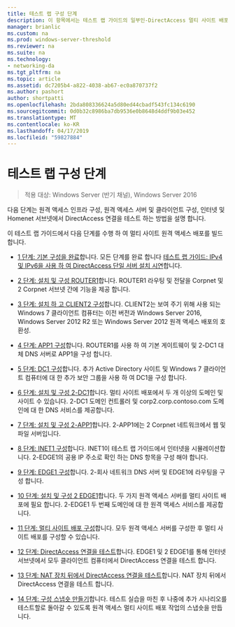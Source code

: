 ```yaml
---
title: 테스트 랩 구성 단계
description: 이 항목에서는 테스트 랩 가이드의 일부인-DirectAccess 멀티 사이트 배포에 대 한 Windows Server 2016를 보여 줍니다.
manager: brianlic
ms.custom: na
ms.prod: windows-server-threshold
ms.reviewer: na
ms.suite: na
ms.technology:
- networking-da
ms.tgt_pltfrm: na
ms.topic: article
ms.assetid: dc7205b4-a822-4038-ab67-ec0a870737f2
ms.author: pashort
author: shortpatti
ms.openlocfilehash: 2bda808336624a5d80ed44cbadf543fc134c6190
ms.sourcegitcommit: 0d0b32c8986ba7db9536e0b8648d4ddf9b03e452
ms.translationtype: MT
ms.contentlocale: ko-KR
ms.lasthandoff: 04/17/2019
ms.locfileid: "59827884"
---
```

# <a name="steps-for-configuring-the-test-lab"></a>테스트 랩 구성 단계

>적용 대상: Windows Server (반기 채널), Windows Server 2016

다음 단계는 원격 액세스 인프라 구성, 원격 액세스 서버 및 클라이언트 구성, 인터넷 및 Homenet 서브넷에서 DirectAccess 연결을 테스트 하는 방법을 설명 합니다.  
  
이 테스트 랩 가이드에서 다음 단계를 수행 하 여 멀티 사이트 원격 액세스 배포를 빌드합니다.  
  
-   [1 단계: 기본 구성을 완료](assetId:///9eb4a9ba-9118-4ea3-8963-e643ec81c3ed)합니다. 모든 단계를 완료 합니다 [테스트 랩 가이드: IPv4 및 IPv6을 사용 하 여 DirectAccess 단일 서버 설치 시연](https://go.microsoft.com/fwlink/p/?LinkId=237004)합니다.  
  
-   [2 단계: 설치 및 구성 ROUTER1](assetId:///e4b1a298-d5b0-410e-970b-c5358a9378f9)합니다. ROUTER1 라우팅 및 전달을 Corpnet 및 2 Corpnet 서브넷 간에 기능을 제공 합니다.  
  
-   [3 단계: 설치 하 고 CLIENT2 구성](assetId:///6cbee1b5-f6f6-443f-8fa9-31cc5c05a0ee)합니다. CLIENT2는 보여 주기 위해 사용 되는 Windows 7 클라이언트 컴퓨터는 이전 버전과 Windows Server 2016, Windows Server 2012 R2 또는 Windows Server 2012 원격 액세스 배포의 호환성.  
  
-   [4 단계: APP1 구성](assetId:///a0ee655e-c01e-4bf3-a7b3-064e9614f810)합니다. ROUTER1를 사용 하 여 기본 게이트웨이 및 2-DC1 대체 DNS 서버로 APP1을 구성 합니다.  
  
-   [5 단계: DC1 구성](assetId:///205ca795-93ce-4e53-aa6b-b44c87f0e14a)합니다. 추가 Active Directory 사이트 및 Windows 7 클라이언트 컴퓨터에 대 한 추가 보안 그룹을 사용 하 여 DC1을 구성 합니다.  
  
-   [6 단계: 설치 및 구성 2-DC1](assetId:///16752f61-edbf-4ff4-9d7a-e2077b66a127)합니다. 멀티 사이트 배포에서 두 개 이상의 도메인 및 사이트 수 있습니다. 2-DC1 도메인 컨트롤러 및 corp2.corp.contoso.com 도메인에 대 한 DNS 서비스를 제공합니다.  
  
-   [7 단계: 설치 및 구성 2-APP1](assetId:///7d04b54e-590a-4d33-9766-415789859f29)합니다. 2-APP1에는 2 Corpnet 네트워크에서 웹 및 파일 서버입니다.  
  
-   [8 단계: INET1 구성](assetId:///8ecc0b63-8626-4939-8d26-3d51d051d231)합니다. INET1이 테스트 랩 가이드에서 인터넷을 시뮬레이션합니다. 2-EDGE1의 공용 IP 주소로 확인 하는 DNS 항목을 구성 해야 합니다.  
  
-   [9 단계: EDGE1 구성](assetId:///562744dc-30f6-42fa-bd5f-60a013b2179e)합니다. 2-회사 네트워크 DNS 서버 및 EDGE1에 라우팅을 구성 합니다.  
  
-   [10 단계: 설치 및 구성 2 EDGE1](assetId:///1938c4f3-ca96-475d-9f2e-6bea3b7a4130)합니다. 두 가지 원격 액세스 서버를 멀티 사이트 배포에 필요 합니다. 2-EDGE1 두 번째 도메인에 대 한 원격 액세스 서비스를 제공합니다.  
  
-   [11 단계: 멀티 사이트 배포 구성](assetId:///537e4b68-043f-49c9-94d8-15ce8c4b18e2)합니다. 모두 원격 액세스 서버를 구성한 후 멀티 사이트 배포를 구성할 수 있습니다.  
  
-   [12 단계: DirectAccess 연결을 테스트](assetId:///aa293b5d-4b6f-4004-95f3-0ab54804b15c)합니다. EDGE1 및 2 EDGE1를 통해 인터넷 서브넷에서 모두 클라이언트 컴퓨터에서 DirectAccess 연결을 테스트 합니다.  
  
-   [13 단계: NAT 장치 뒤에서 DirectAccess 연결을 테스트](assetId:///41f8195b-00a1-4991-9db8-3703514dbe0c)합니다. NAT 장치 뒤에서 DirectAccess 연결을 테스트 합니다.  
  
-   [14 단계: 구성 스냅숏 만들기](assetId:///7b56d5c9-c334-463e-9e29-d652ca110d84)합니다. 테스트 실습을 마친 후 나중에 추가 시나리오를 테스트할로 돌아갈 수 있도록 원격 액세스 멀티 사이트 배포 작업의 스냅숏을 만듭니다.  
  


